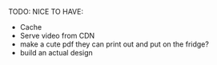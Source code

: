 TODO:
NICE TO HAVE:
- Cache
- Serve video from CDN
- make a cute pdf they can print out and put on the fridge?
- build an actual design
